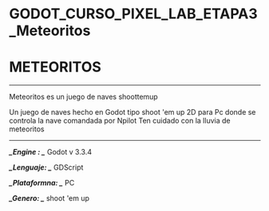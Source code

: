 # GODOT_CURSO_PIXEL_LAB_ETAPA3_Meteoritos
# METEORITOS

***
Meteoritos es un juego de naves shoottemup 

Un juego de naves  hecho en Godot tipo shoot 'em up 2D para Pc donde se controla
la nave comandada por Npilot
Ten cuidado con la lluvia de meteoritos

***
***_Engine : _*** Godot v 3.3.4

***_Lenguaje: _*** GDScript

***_Plataformna: _*** PC

***_Genero: _*** shoot 'em up
